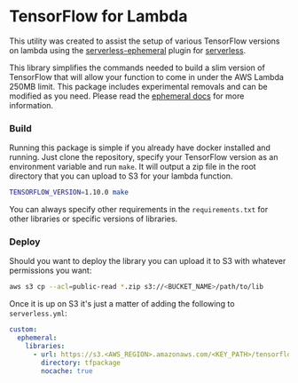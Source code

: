 # TensorFlow for Lambda

This utility was created to assist the setup of various TensorFlow versions on lambda using the [serverless-ephemeral](https://github.com/Accenture/serverless-ephemeral) plugin for [serverless](https://serverless.com/).

This library simplifies the commands needed to build a slim version of TensorFlow that will allow your function to come in under the AWS Lambda 250MB limit.  This package includes experimental removals and can be modified as you need.  Please read the [ephemeral docs](https://github.com/Accenture/serverless-ephemeral/blob/master/docs/build-tensorflow-package.md) for more information.

### Build

Running this package is simple if you already have docker installed and running.  Just clone the repository, specify your TensorFlow version as an environment variable and run `make`.  It will output a zip file in the root directory that you can upload to S3 for your lambda function.

```bash
TENSORFLOW_VERSION=1.10.0 make
```

You can always specify other requirements in the `requirements.txt` for other libraries or specific versions of libraries.

### Deploy

Should you want to deploy the library you can upload it to S3 with whatever permissions you want:

```bash
aws s3 cp --acl=public-read *.zip s3://<BUCKET_NAME>/path/to/lib
```

Once it is up on S3 it's just a matter of adding the following to `serverless.yml`:

```yml
custom:
  ephemeral:
    libraries:
      - url: https://s3.<AWS_REGION>.amazonaws.com/<KEY_PATH>/tensorflow-1.10.0-cp27-none-linux_x86_64.zip
        directory: tfpackage
        nocache: true
```

